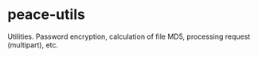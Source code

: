 # peace-utils

Utilities. Password encryption, calculation of file MD5, processing request (multipart), etc.

